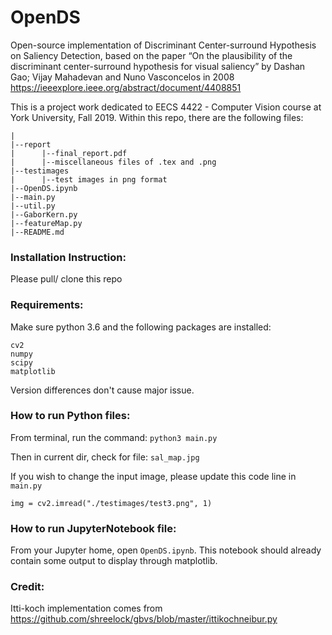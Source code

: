 # OpenDS
Open-source implementation of Discriminant Center-surround Hypothesis on Saliency Detection, based on the paper “On the plausibility of the discriminant center-surround hypothesis for visual saliency” by Dashan Gao; Vijay Mahadevan and Nuno Vasconcelos in 2008 https://ieeexplore.ieee.org/abstract/document/4408851 

This is a project work dedicated to EECS 4422 - Computer Vision course at York University, Fall 2019. 
Within this repo, there are the following files:
````
|
|--report
|      |--final_report.pdf
|      |--miscellaneous files of .tex and .png
|--testimages
|      |--test images in png format
|--OpenDS.ipynb
|--main.py
|--util.py
|--GaborKern.py
|--featureMap.py
|--README.md
````

### Installation Instruction: 
Please pull/ clone this repo

### Requirements: 
Make sure python 3.6 and the following packages are installed:
```` 
cv2
numpy
scipy
matplotlib
````
Version differences don't cause major issue.

### How to run Python files: 
From terminal, run the command: ````python3 main.py````

Then in current dir, check for file: ```sal_map.jpg```

If you wish to change the input image, please update this code line in ```main.py```

```img = cv2.imread("./testimages/test3.png", 1)```

### How to run JupyterNotebook file: 
From your Jupyter home, open ````OpenDS.ipynb````. This notebook should already contain some output to display through matplotlib.


### Credit: 
Itti-koch implementation comes from https://github.com/shreelock/gbvs/blob/master/ittikochneibur.py

